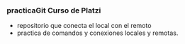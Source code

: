 ### practicaGit Curso de Platzi
* repositorio que conecta el local con el remoto
* practica de comandos y conexiones locales y remotas.
